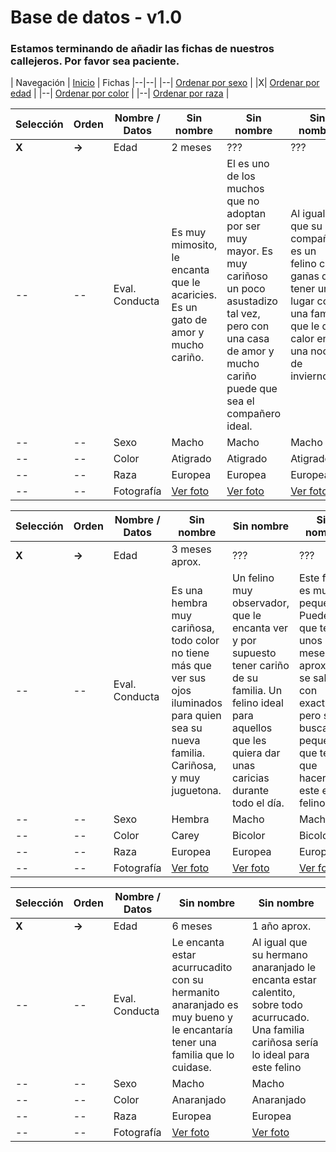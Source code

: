 # Base de datos - v1.0

### Estamos terminando de añadir las fichas de nuestros callejeros. Por favor sea paciente.

| Navegación
| [Inicio](http://beta.callejerosdelepe.org/database) | Fichas 
|--|--|
|--| [Ordenar por sexo](http://beta.callejerosdelepe.org/database/order/sex) |
|X| [Ordenar por edad](http://beta.callejerosdelepe.org/database/order/age) |
|--| [Ordenar por color](http://beta.callejerosdelepe.org/database/order/color) |
|--| [Ordenar por raza](http://beta.callejerosdelepe.org/database/order/raza) |

| Selección| Orden | Nombre / Datos | Sin nombre | Sin nombre | Sin nombre |
|--|--|--|--|--|--|
|**X**|**->**| Edad | 2 meses | ??? | ??? |
|--|--| Eval. Conducta | Es muy mimosito, le encanta que le acaricies. Es un gato de amor y mucho cariño. | El es uno de los muchos que no adoptan por ser muy mayor. Es muy cariñoso un poco asustadizo tal vez, pero con una casa de amor y mucho cariño puede que sea el compañero ideal. | Al igual que su compañero es un felino con ganas de tener un lugar con una familia que le de calor en una noche de invierno. |
|--|--| Sexo | Macho | Macho | Macho |
|--|--| Color | Atigrado | Atigrado | Atigrado |
|--|--| Raza | Europea | Europea | Europea |
|--|--| Fotografía | [Ver foto](https://github.com/callejerosdelepe/database/blob/main/img_db/tigrered/atigrered1.jpeg) | [Ver foto](https://github.com/callejerosdelepe/database/blob/main/img_db/tigrered/cofito1.jpeg) | [Ver foto](https://github.com/callejerosdelepe/database/blob/main/img_db/tigrered/cofito2.jpeg) |

| Selección| Orden | Nombre / Datos | Sin nombre | Sin nombre | Sin nombre |
|--|--|--|--|--|--|
|**X**|**->**| Edad | 3 meses aprox. | ??? | ??? |
|--|--| Eval. Conducta | Es una hembra muy cariñosa, todo color no tiene más que ver sus ojos iluminados para quien sea su nueva familia. Cariñosa, y muy juguetona. | Un felino muy observador, que le encanta ver y por supuesto tener cariño de su familia. Un felino ideal para aquellos que les quiera dar unas caricias durante todo el día. | Este felino es muy pequeñito. Puede que tenga unos 2 meses aprox. No se sabe con exactitud, pero si buscas un pequeñin que te de que hacer, este es tu felino.|
|--|--| Sexo | Hembra | Macho | Macho |
|--|--| Color | Carey | Bicolor | Bicolor |
|--|--| Raza | Europea | Europea | Europea |
|--|--| Fotografía | [Ver foto](https://github.com/callejerosdelepe/database/blob/main/img_db/unspecified/carey1.jpeg) | [Ver foto](https://github.com/callejerosdelepe/database/blob/main/img_db/unspecified/blackwhite2.jpeg) | [Ver foto](https://github.com/callejerosdelepe/database/blob/main/img_db/unspecified/blackwhite2.jpeg) |


| Selección| Orden | Nombre / Datos | Sin nombre | Sin nombre |
|--|--|--|--|--|
|**X**|**->**| Edad | 6 meses | 1 año aprox. |
|--|--| Eval. Conducta | Le encanta estar acurrucadito con su hermanito anaranjado es muy bueno y le encantaría tener una familia que lo cuidase. |Al igual que su hermano anaranjado le encanta estar calentito, sobre todo acurrucado. Una familia cariñosa sería lo ideal para este felino|
|--|--| Sexo | Macho | Macho |
|--|--| Color | Anaranjado | Anaranjado|
|--|--| Raza | Europea | Europea |
|--|--| Fotografía | [Ver foto](https://github.com/callejerosdelepe/database/blob/main/img_db/oranged/oranged1.jpeg) | [Ver foto](https://github.com/callejerosdelepe/database/blob/main/img_db/oranged/oranged2.jpeg) |
